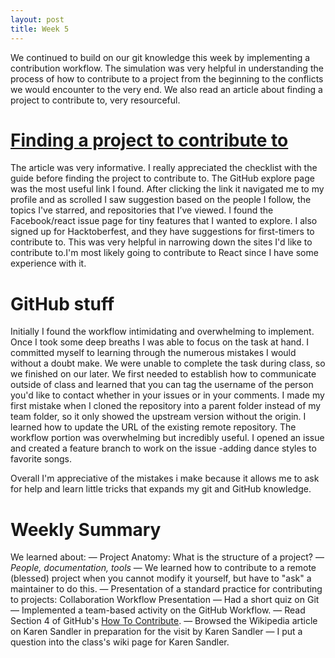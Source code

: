 ```yaml
---
layout: post
title: Week 5
---
```


We continued to build on our git knowledge this week by implementing a contribution workflow. The simulation was very helpful in understanding the process of how to contribute to a project from the beginning to the conflicts we would encounter to the very end. We also read an article about finding a project to contribute to, very resourceful. 



# [Finding a project to contribute to](https://opensource.guide/how-to-contribute/#finding-a-project-to-contribute-to)

The article was very informative. I really appreciated the checklist with the guide before finding the project to contribute 
to. The GitHub explore page was the most useful link I found. After clicking the link it navigated me to my profile and as 
scrolled I saw suggestion based on the people I follow, the topics I've starred, and repositories that I’ve viewed. I found the Facebook/react issue page for tiny features that I wanted to explore. I also signed up for Hacktoberfest, and they have suggestions for first-timers to contribute to. This was very helpful in narrowing down the sites I'd like to contribute to.I'm most likely going to contribute to React since I have some experience with it.  



# GitHub stuff

Initially I found the workflow intimidating and overwhelming to implement. Once I took some deep breaths I was able to focus on the task at hand. I committed myself to learning through the numerous mistakes I would without a doubt make. We were unable to complete the task during class, so we finished on our later. We first needed to establish how to communicate outside of class and learned that you can tag the username of the person you'd like to contact whether in your issues or in your comments. I made my first mistake when I cloned the repository into a parent folder instead of my team folder, so it only showed the upstream version without the origin. I learned how to update the URL of the existing remote repository. The workflow portion was overwhelming but incredibly useful. I opened an issue and created a feature branch to work on the issue -adding dance styles to favorite songs.

Overall I'm appreciative of the mistakes i make because it allows me to ask for help and learn little tricks that expands my git and GitHub knowledge. 


# Weekly Summary

We learned about:
— Project Anatomy: What is the structure of a project?
  — *People, documentation, tools*
— We learned how to contribute to a remote (blessed) project when you cannot modify it yourself, but have to "ask" a maintainer to do this.
— Presentation of a standard practice for contributing to projects: Collaboration Workflow Presentation
— Had a short quiz on Git
— Implemented a team-based activity on the GitHub Workflow.
— Read Section 4 of GitHub's [How To Contribute](https://opensource.guide/how-to-contribute/#finding-a-project-to-contribute-to).
— Browsed the Wikipedia article on Karen Sandler in preparation for the visit by Karen Sandler 
— I put a question into the class's wiki page for Karen Sandler. 
